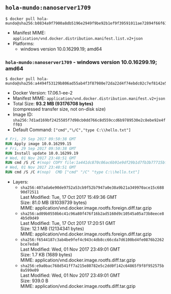 ## `hola-mundo:nanoserver1709`

```console
$ docker pull hola-mundo@sha256:b0834a9f7900a8db5196e2949f9be92b1ef9f39591011ae72894f66f61f491b0
```

-	Manifest MIME: `application/vnd.docker.distribution.manifest.list.v2+json`
-	Platforms:
	-	windows version 10.0.16299.19; amd64

### `hola-mundo:nanoserver1709` - windows version 10.0.16299.19; amd64

```console
$ docker pull hola-mundo@sha256:a4494f53129b806ad55ab4f3f87980e72da22d4f74ebdc02c7ef8142e5f61f51
```

-	Docker Version: 17.06.1-ee-2
-	Manifest MIME: `application/vnd.docker.distribution.manifest.v2+json`
-	Total Size: **93.2 MB (93176708 bytes)**  
	(compressed transfer size, not on-disk size)
-	Image ID: `sha256:7d1ad169bf2425585f7d98cb0dd766c8d559ccd6b9789530e2c8ebe92e4fff03`
-	Default Command: `["cmd","\/C","type C:\\hello.txt"]`

```dockerfile
# Fri, 29 Sep 2017 09:50:38 GMT
RUN Apply image 10.0.16299.15
# Fri, 29 Sep 2017 09:50:38 GMT
RUN Install update 10.0.16299.19
# Wed, 01 Nov 2017 23:48:51 GMT
RUN cmd /S /C #(nop) COPY file:1a441dc870c06ac6b91e9df29b1d7fb3b77715bff83f8ec58db6425948a5afcd in C: 
# Wed, 01 Nov 2017 23:48:51 GMT
RUN cmd /S /C #(nop)  CMD ["cmd" "/C" "type C:\\hello.txt"]
```

-	Layers:
	-	`sha256:407ada6e90de9752a53cb9f52b7947a0e38a9b21a349970ace15c68890d72511`  
		Last Modified: Tue, 17 Oct 2017 15:49:36 GMT  
		Size: 81.0 MB (81039739 bytes)  
		MIME: application/vnd.docker.image.rootfs.foreign.diff.tar.gzip
	-	`sha256:ad09b0550b6c41c96a80f476f16b2ad5160d9c10545a05a73b8eece84b5d9d49`  
		Last Modified: Tue, 17 Oct 2017 17:20:51 GMT  
		Size: 12.1 MB (12134341 bytes)  
		MIME: application/vnd.docker.image.rootfs.foreign.diff.tar.gzip
	-	`sha256:f6544187c3ab4be9fef4c943c4db8cc66cda7d6100bd4fe0876b2262bce7eda8`  
		Last Modified: Wed, 01 Nov 2017 23:49:01 GMT  
		Size: 1.7 KB (1689 bytes)  
		MIME: application/vnd.docker.image.rootfs.diff.tar.gzip
	-	`sha256:e9a0bac768d541ff7a215e80782e5c2dd0f142c64865f9f8f952575b8a599e09`  
		Last Modified: Wed, 01 Nov 2017 23:49:01 GMT  
		Size: 939.0 B  
		MIME: application/vnd.docker.image.rootfs.diff.tar.gzip

